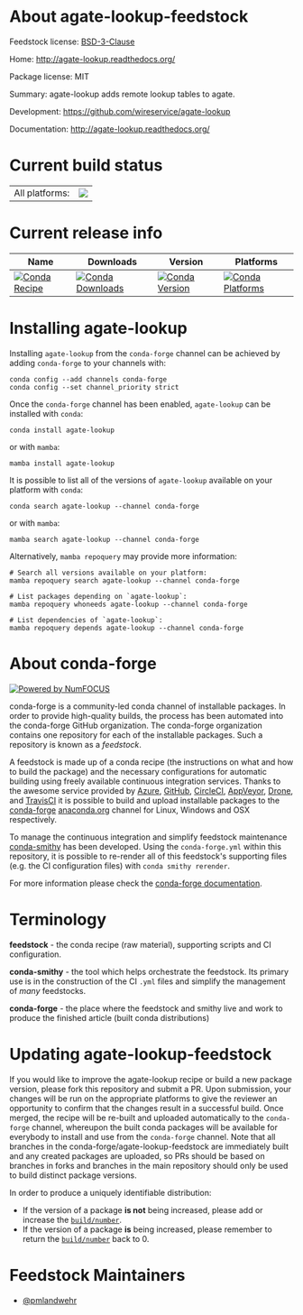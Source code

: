 About agate-lookup-feedstock
============================

Feedstock license: [BSD-3-Clause](https://github.com/conda-forge/agate-lookup-feedstock/blob/main/LICENSE.txt)

Home: http://agate-lookup.readthedocs.org/

Package license: MIT

Summary: agate-lookup adds remote lookup tables to agate.

Development: https://github.com/wireservice/agate-lookup

Documentation: http://agate-lookup.readthedocs.org/

Current build status
====================


<table><tr><td>All platforms:</td>
    <td>
      <a href="https://dev.azure.com/conda-forge/feedstock-builds/_build/latest?definitionId=2659&branchName=main">
        <img src="https://dev.azure.com/conda-forge/feedstock-builds/_apis/build/status/agate-lookup-feedstock?branchName=main">
      </a>
    </td>
  </tr>
</table>

Current release info
====================

| Name | Downloads | Version | Platforms |
| --- | --- | --- | --- |
| [![Conda Recipe](https://img.shields.io/badge/recipe-agate--lookup-green.svg)](https://anaconda.org/conda-forge/agate-lookup) | [![Conda Downloads](https://img.shields.io/conda/dn/conda-forge/agate-lookup.svg)](https://anaconda.org/conda-forge/agate-lookup) | [![Conda Version](https://img.shields.io/conda/vn/conda-forge/agate-lookup.svg)](https://anaconda.org/conda-forge/agate-lookup) | [![Conda Platforms](https://img.shields.io/conda/pn/conda-forge/agate-lookup.svg)](https://anaconda.org/conda-forge/agate-lookup) |

Installing agate-lookup
=======================

Installing `agate-lookup` from the `conda-forge` channel can be achieved by adding `conda-forge` to your channels with:

```
conda config --add channels conda-forge
conda config --set channel_priority strict
```

Once the `conda-forge` channel has been enabled, `agate-lookup` can be installed with `conda`:

```
conda install agate-lookup
```

or with `mamba`:

```
mamba install agate-lookup
```

It is possible to list all of the versions of `agate-lookup` available on your platform with `conda`:

```
conda search agate-lookup --channel conda-forge
```

or with `mamba`:

```
mamba search agate-lookup --channel conda-forge
```

Alternatively, `mamba repoquery` may provide more information:

```
# Search all versions available on your platform:
mamba repoquery search agate-lookup --channel conda-forge

# List packages depending on `agate-lookup`:
mamba repoquery whoneeds agate-lookup --channel conda-forge

# List dependencies of `agate-lookup`:
mamba repoquery depends agate-lookup --channel conda-forge
```


About conda-forge
=================

[![Powered by
NumFOCUS](https://img.shields.io/badge/powered%20by-NumFOCUS-orange.svg?style=flat&colorA=E1523D&colorB=007D8A)](https://numfocus.org)

conda-forge is a community-led conda channel of installable packages.
In order to provide high-quality builds, the process has been automated into the
conda-forge GitHub organization. The conda-forge organization contains one repository
for each of the installable packages. Such a repository is known as a *feedstock*.

A feedstock is made up of a conda recipe (the instructions on what and how to build
the package) and the necessary configurations for automatic building using freely
available continuous integration services. Thanks to the awesome service provided by
[Azure](https://azure.microsoft.com/en-us/services/devops/), [GitHub](https://github.com/),
[CircleCI](https://circleci.com/), [AppVeyor](https://www.appveyor.com/),
[Drone](https://cloud.drone.io/welcome), and [TravisCI](https://travis-ci.com/)
it is possible to build and upload installable packages to the
[conda-forge](https://anaconda.org/conda-forge) [anaconda.org](https://anaconda.org/)
channel for Linux, Windows and OSX respectively.

To manage the continuous integration and simplify feedstock maintenance
[conda-smithy](https://github.com/conda-forge/conda-smithy) has been developed.
Using the ``conda-forge.yml`` within this repository, it is possible to re-render all of
this feedstock's supporting files (e.g. the CI configuration files) with ``conda smithy rerender``.

For more information please check the [conda-forge documentation](https://conda-forge.org/docs/).

Terminology
===========

**feedstock** - the conda recipe (raw material), supporting scripts and CI configuration.

**conda-smithy** - the tool which helps orchestrate the feedstock.
                   Its primary use is in the construction of the CI ``.yml`` files
                   and simplify the management of *many* feedstocks.

**conda-forge** - the place where the feedstock and smithy live and work to
                  produce the finished article (built conda distributions)


Updating agate-lookup-feedstock
===============================

If you would like to improve the agate-lookup recipe or build a new
package version, please fork this repository and submit a PR. Upon submission,
your changes will be run on the appropriate platforms to give the reviewer an
opportunity to confirm that the changes result in a successful build. Once
merged, the recipe will be re-built and uploaded automatically to the
`conda-forge` channel, whereupon the built conda packages will be available for
everybody to install and use from the `conda-forge` channel.
Note that all branches in the conda-forge/agate-lookup-feedstock are
immediately built and any created packages are uploaded, so PRs should be based
on branches in forks and branches in the main repository should only be used to
build distinct package versions.

In order to produce a uniquely identifiable distribution:
 * If the version of a package **is not** being increased, please add or increase
   the [``build/number``](https://docs.conda.io/projects/conda-build/en/latest/resources/define-metadata.html#build-number-and-string).
 * If the version of a package **is** being increased, please remember to return
   the [``build/number``](https://docs.conda.io/projects/conda-build/en/latest/resources/define-metadata.html#build-number-and-string)
   back to 0.

Feedstock Maintainers
=====================

* [@pmlandwehr](https://github.com/pmlandwehr/)

